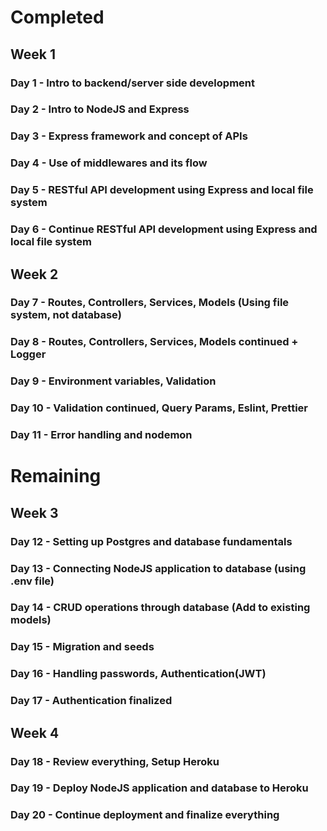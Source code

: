 # Completed

## Week 1

### Day 1 - Intro to backend/server side development

### Day 2 - Intro to NodeJS and Express

### Day 3 - Express framework and concept of APIs

### Day 4 - Use of middlewares and its flow

### Day 5 - RESTful API development using Express and local file system

### Day 6 - Continue RESTful API development using Express and local file system

## Week 2

### Day 7 - Routes, Controllers, Services, Models (Using file system, not database)

### Day 8 - Routes, Controllers, Services, Models continued + Logger

### Day 9 - Environment variables, Validation

### Day 10 - Validation continued, Query Params, Eslint, Prettier

### Day 11 - Error handling and nodemon

# Remaining

## Week 3

### Day 12 - Setting up Postgres and database fundamentals

### Day 13 - Connecting NodeJS application to database (using .env file)

### Day 14 - CRUD operations through database (Add to existing models)

### Day 15 - Migration and seeds

### Day 16 - Handling passwords, Authentication(JWT)

### Day 17 - Authentication finalized

## Week 4

### Day 18 - Review everything, Setup Heroku

### Day 19 - Deploy NodeJS application and database to Heroku

### Day 20 - Continue deployment and finalize everything
